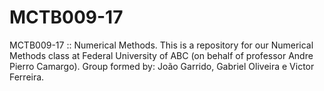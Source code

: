 # MCTB009-17
MCTB009-17 :: Numerical Methods.
This is a repository for our Numerical Methods class at Federal University of ABC (on behalf of professor Andre Pierro Camargo).
Group formed by: João Garrido, Gabriel Oliveira e Victor Ferreira.
